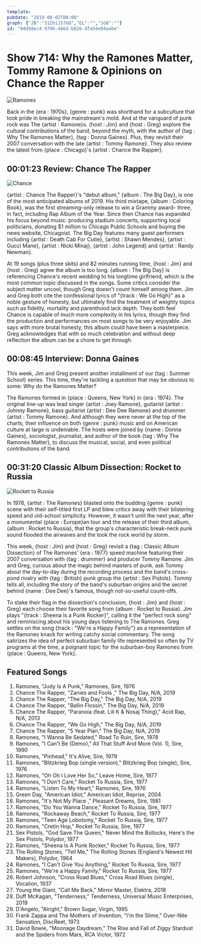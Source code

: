 ```yaml
---
template: 
pubdate: "2019-08-02T00:00"
graph: {"2B":"31ZhiJS7GQ","EL":"","1G8":""}
id: "0dd58ec4-9796-466d-b826-dfa54e04aabe"
---
```






# Show 714: Why the Ramones Matter, Tommy Ramone & Opinions on Chance the Rapper

![Ramones](https://static.soundopinions.org/images/2019/ramones_talk.jpg)

Back in the {era : 1970s}, {genre : punk} was shorthand for a subculture that took pride in breaking the mainstream's mold. And at the vanguard of punk rock was The {artist : Ramone}s. {host : Jim} and {host : Greg} explore the cultural contributions of the band, beyond the myth, with the author of {tag : Why The Ramones Matter}, {tag : Donna Gaines}. Plus, they revisit their 2007 conversation with the late {artist : Tommy Ramone}. They also review the latest from {place : Chicago}'s {artist : Chance the Rapper}.



## 00:01:23 Review: Chance The Rapper

![Chance](https://static.soundopinions.org/assets/714/2B0.jpeg)

{artist : Chance The Rapper}'s "debut album," {album : The Big Day}, is one of the most anticipated albums of 2019. His third mixtape, {album : Coloring Book}, was the first streaming-only release to win a Grammy award- three, in fact, including Rap Album of the Year. Since then Chance has expanded his focus beyond music: producing stadium concerts, supporting local politicians, donating $1 million to Chicago Public Schools and buying the news website, Chicagoist. The Big Day features many guest performers including {artist : Death Cab For Cutie}, {artist : Shawn Mendes}, {artist : Gucci Mane}, {artist : Nicki Minaj}, {artist : John Legend} and {artist : Randy Newman}.

At 19 songs (plus three skits) and 82 minutes running time, {host : Jim} and {host : Greg} agree the album is too long. {album : The Big Day} is referencing Chance's recent wedding to his longtime girlfriend, which is the most common topic discussed in the songs. Some critics consider the subject matter uncool, though Greg doesn't count himself among them. Jim and Greg both cite the confessional lyrics of "{track : We Go High}" as a noble gesture of honesty, but ultimately find the treatment of weighty topics such as fidelity, mortality and parenthood lack depth. They both feel Chance is capable of much more complexity in his lyrics, though they find the production and performances on most songs to be very enjoyable. Jim says with more brutal honesty, this album could have been a masterpiece. Greg acknowledges that with so much celebration and without deep reflection the album can be a chore to get through.



## 00:08:45 Interview: Donna Gaines

This week, Jim and Greg present another installment of our {tag : Summer School} series. This time, they're tackling a question that may be obvious to some: Why do the Ramones Matter?

The Ramones formed in {place : Queens, New York} in {era : 1974}. The original line-up was lead singer {artist : Joey Ramone}, guitarist {artist : Johnny Ramone}, bass guitarist {artist : Dee Dee Ramone} and drummer {artist : Tommy Ramone}. And although they were never at the top of the charts, their influence on both {genre : punk} music and on American culture at large is undeniable. The hosts were joined by {name : Donna Gaines}, sociologist, journalist, and author of the book {tag : Why The Ramones Matter}, to discuss the musical, social, and even political contributions of the band.



## 00:31:20 Classic Album Dissection: Rocket to Russia

![Rocket to Russia](https://static.soundopinions.org/assets/714/1G80.jpg)

In 1976, {artist : The Ramones} blasted onto the budding {genre : punk} scene with their self-titled first LP and blew critics away with their blistering speed and old-school simplicity. However, it wasn't until the next year, after a monumental {place : Europe}an tour and the release of their third album, {album : Rocket to Russia}, that the group's characteristic break-neck punk sound flooded the airwaves and the took the rock world by storm.

This week, {host : Jim} and {host : Greg} revisit a {tag : Classic Album Dissection} of The Ramones' {era : 1977} speed machine featuring their 2007 conversation with {tag : drummer} and producer Tommy Ramone. Jim and Greg, curious about the magic behind masters of punk, ask Tommy about the day-to-day during the recording process and the band's cross-pond rivalry with {tag : British} punk group the {artist : Sex Pistols}. Tommy tells all, including the story of the band's suburban origins and the secret behind {name : Dee Dee}'s famous, though not-so-useful count-offs.

To stake their flag in the dissection's conclusion, {host : Jim} and {host : Greg} each choose their favorite song from {album : Rocket to Russia}. Jim plays "{track : Sheena is a Punk Rocker}", calling it the "perfect rock song" and reminiscing about his young days listening to The Ramones. Greg settles on the song {track : "We're a Happy Family"} as a representation of the Ramones knack for writing catchy social commentary. The song satirizes the idea of perfect suburban family life represented so often by TV programs at the time, a poignant topic for the suburban-boy Ramones from {place : Queens, New York}.



## Featured Songs

1. Ramones, "Judy Is A Punk," Ramones, Sire, 1976
2. Chance The Rapper, "Zanies and Fools ," The Big Day, N/A, 2019
3. Chance The Rapper, "The Big Day," The Big Day, N/A, 2019
4. Chance The Rapper, "Ballin Flossin," The Big Day, N/A, 2019
5. Chance The Rapper, "Paranoia (feat. Lili K & Nosaj Thing)," Acid Rap, N/A, 2013
6. Chance The Rapper, "We Go High," The Big Day, N/A, 2019
7. Chance The Rapper, "5 Year Plan," The Big Day, N/A, 2019
8. Ramones, "I Wanna Be Sedated," Road To Ruin, Sire, 1978
9. Ramones, "I Can't Be (Demo)," All That Stuff And More (Vol. 1), Sire, 1990
10. Ramones, "Pinhead," It's Alive, Sire, 1979
11. Ramones, "Blitzkrieg Bop (single version)," Blitzkrieg Bop (single), Sire, 1976
12. Ramones, "Oh Oh I Love Her So," Leave Home, Sire, 1977
13. Ramones, "I Don't Care," Rocket To Russia, Sire, 1977
14. Ramones, "Listen To My Heart," Ramones, Sire, 1976
15. Green Day, "American Idiot," American Idiot, Reprise, 2004
16. Ramones, "It's Not My Place ," Pleasant Dreams, Sire, 1981
17. Ramones, "Do You Wanna Dance," Rocket To Russia, Sire, 1977
18. Ramones, "Rockaway Beach," Rocket To Russia, Sire, 1977
19. Ramones, "Teen Age Lobotomy," Rocket To Russia, Sire, 1977
20. Ramones, "Cretin Hop," Rocket To Russia, Sire, 1977
21. Sex Pistols, "God Save The Queen," Never Mind the Bollocks, Here's the Sex Pistols, Polydor, 1977
22. Ramones, "Sheena Is A Punk Rocker," Rocket To Russia, Sire, 1977
23. The Rolling Stones, "Tell Me," The Rolling Stones (England's Newest Hit Makers), Polydor, 1964
24. Ramones, "I Can't Give You Anything," Rocket To Russia, Sire, 1977
25. Ramones, "We're a Happy Family," Rocket To Russia, Sire, 1977
26. Robert Johnson, "Cross Road Blues," Cross Road Blues (single), Vocalion, 1937
27. Young the Giant, "Call Me Back," Mirror Master, Elektra, 2018
28. Duff McKagan, "Tenderness," Tenderness, Universal Music Enterprises, 2019
29. D'Angelo, "Alright," Brown Sugar, Virgin, 1995
30. Frank Zappa and The Mothers of Invention, "I'm the Slime," Over-Nite Sensation, DiscReet, 1973
31. David Bowie, "Moonage Daydream," The Rise and Fall of Ziggy Stardust and the Spiders from Mars, RCA Victor, 1972